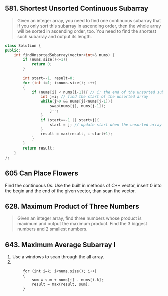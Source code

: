 ## 581. Shortest Unsorted Continuous Subarray
> Given an integer array, you need to find one continuous subarray that if you only sort this subarray in ascending order, then the whole array will be sorted in ascending order, too.
> You need to find the shortest such subarray and output its length.
```cpp
class Solution {
public:
    int findUnsortedSubarray(vector<int>& nums) {
        if (nums.size()<=1){
            return 0;
        }
        
        int start=-1, result=0;
        for (int i=1; i<nums.size(); i++)
        {
            if (nums[i] < nums[i-1]){ // i: the end of the unsorted subarray
                int j=i; // find the start of the unsorted array
                while(j>0 && nums[j]<nums[j-1]){
                    swap(nums[j], nums[j-1]);
                    j--;
                }
                if (start==-1 || start>j){
                    start = j; // update start when the unsorted array becomes longer
                }
                result = max(result, i-start+1);
            }
        }
        return result;
    }
};
```

## 605 Can Place Flowers
Find the continuous 0s. Use the built in methods of C++ vector, insert 0 into the begin and the end of the given vector, than scan the vector.

## 628. Maximum Product of Three Numbers
> Given an integer array, find three numbers whose product is maximum and output the maximum product.
Find the 3 biggest numbers and 2 smallest numbers.

## 643. Maximum Average Subarray I
1. Use a windows to scan through the all array.
2. 
```double sum = accumulate(nums.begin(), nums.begin()+k, 0), result=sum;
        for (int i=k; i<nums.size(); i++)
        {
            sum = sum + nums[i] - nums[i-k];
            result = max(result, sum);
        }
```
